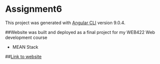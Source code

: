 # Assignment6

This project was generated with [Angular CLI](https://github.com/angular/angular-cli) version 9.0.4.

##Website was built and deployed as a final project for my WEB422 Web development course
 - MEAN Stack

##[Link to website](https://611588f6e910ab0007529b80--laughing-booth-03aa80.netlify.app/home)
